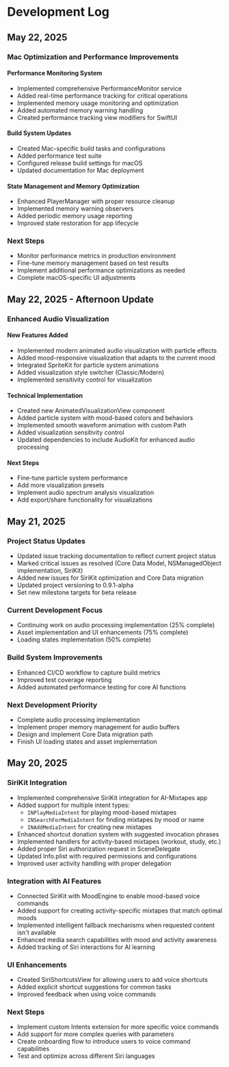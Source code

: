 # Development Log

## May 22, 2025

### Mac Optimization and Performance Improvements

#### Performance Monitoring System
- Implemented comprehensive PerformanceMonitor service
- Added real-time performance tracking for critical operations
- Implemented memory usage monitoring and optimization
- Added automated memory warning handling
- Created performance tracking view modifiers for SwiftUI

#### Build System Updates
- Created Mac-specific build tasks and configurations
- Added performance test suite
- Configured release build settings for macOS
- Updated documentation for Mac deployment

#### State Management and Memory Optimization
- Enhanced PlayerManager with proper resource cleanup
- Implemented memory warning observers
- Added periodic memory usage reporting
- Improved state restoration for app lifecycle

### Next Steps
- Monitor performance metrics in production environment
- Fine-tune memory management based on test results
- Implement additional performance optimizations as needed
- Complete macOS-specific UI adjustments

## May 22, 2025 - Afternoon Update

### Enhanced Audio Visualization

#### New Features Added
- Implemented modern animated audio visualization with particle effects
- Added mood-responsive visualization that adapts to the current mood
- Integrated SpriteKit for particle system animations
- Added visualization style switcher (Classic/Modern)
- Implemented sensitivity control for visualization

#### Technical Implementation
- Created new AnimatedVisualizationView component
- Added particle system with mood-based colors and behaviors
- Implemented smooth waveform animation with custom Path
- Added visualization sensitivity control
- Updated dependencies to include AudioKit for enhanced audio processing

#### Next Steps
- Fine-tune particle system performance
- Add more visualization presets
- Implement audio spectrum analysis visualization
- Add export/share functionality for visualizations

## May 21, 2025

### Project Status Updates
- Updated issue tracking documentation to reflect current project status
- Marked critical issues as resolved (Core Data Model, NSManagedObject implementation, SiriKit)
- Added new issues for SiriKit optimization and Core Data migration
- Updated project versioning to 0.9.1-alpha
- Set new milestone targets for beta release

### Current Development Focus
- Continuing work on audio processing implementation (25% complete)
- Asset implementation and UI enhancements (75% complete)
- Loading states implementation (50% complete)

### Build System Improvements
- Enhanced CI/CD workflow to capture build metrics
- Improved test coverage reporting
- Added automated performance testing for core AI functions

### Next Development Priority
- Complete audio processing implementation
- Implement proper memory management for audio buffers
- Design and implement Core Data migration path
- Finish UI loading states and asset implementation

## May 20, 2025

### SiriKit Integration

- Implemented comprehensive SiriKit integration for AI-Mixtapes app
- Added support for multiple intent types:
  - `INPlayMediaIntent` for playing mood-based mixtapes
  - `INSearchForMediaIntent` for finding mixtapes by mood or name
  - `INAddMediaIntent` for creating new mixtapes
- Enhanced shortcut donation system with suggested invocation phrases
- Implemented handlers for activity-based mixtapes (workout, study, etc.)
- Added proper Siri authorization request in SceneDelegate
- Updated Info.plist with required permissions and configurations
- Improved user activity handling with proper delegation

### Integration with AI Features

- Connected SiriKit with MoodEngine to enable mood-based voice commands
- Added support for creating activity-specific mixtapes that match optimal moods
- Implemented intelligent fallback mechanisms when requested content isn't available
- Enhanced media search capabilities with mood and activity awareness
- Added tracking of Siri interactions for AI learning

### UI Enhancements

- Created SiriShortcutsView for allowing users to add voice shortcuts
- Added explicit shortcut suggestions for common tasks
- Improved feedback when using voice commands

### Next Steps

- Implement custom Intents extension for more specific voice commands
- Add support for more complex queries with parameters
- Create onboarding flow to introduce users to voice command capabilities
- Test and optimize across different Siri languages
